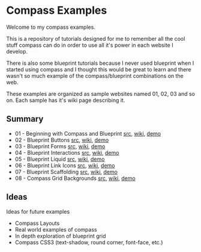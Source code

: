 Compass Examples
================

Welcome to my compass examples. 

This is a repository of tutorials designed for me to remember all the cool stuff compass can do in order
to use all it's power in each website I develop. 

There is also some blueprint tutorials because I never used blueprint when I started using compass and
I thought this would be great to learn and there wasn't so much example of the compass/blueprint combinations on the web.

These examples are organized as sample websites named 01, 02, 03 and so on. Each sample has it's wiki page describing it.

Summary
-------

* 01 - Beginning with Compass and Blueprint [src](https://github.com/niclupien/compass-examples/tree/master/01), [wiki](https://github.com/niclupien/compass-examples/wiki/Example-01), [demo](http://compass.niclupien.com/01/)
* 02 - Blueprint Buttons [src](https://github.com/niclupien/compass-examples/tree/master/02), [wiki](https://github.com/niclupien/compass-examples/wiki/Blueprint-buttons), [demo](http://compass.niclupien.com/02/)
* 03 - Blueprint Forms [src](https://github.com/niclupien/compass-examples/tree/master/03), [wiki](https://github.com/niclupien/compass-examples/wiki/Blueprint-forms), [demo](http://compass.niclupien.com/03/)
* 04 - Blueprint Interactions [src](https://github.com/niclupien/compass-examples/tree/master/04), [wiki](https://github.com/niclupien/compass-examples/wiki/Blueprint-interactions), [demo](http://compass.niclupien.com/04/)
* 05 - Blueprint Liquid [src](https://github.com/niclupien/compass-examples/tree/master/05), [wiki](https://github.com/niclupien/compass-examples/wiki/Blueprint-liquid), [demo](http://compass.niclupien.com/05/)
* 06 - Blueprint Link Icons [src](https://github.com/niclupien/compass-examples/tree/master/06), [wiki](https://github.com/niclupien/compass-examples/wiki/Blueprint-link-icons), [demo](http://compass.niclupien.com/06/)
* 07 - Blueprint Scaffolding [src](https://github.com/niclupien/compass-examples/tree/master/07), [wiki](https://github.com/niclupien/compass-examples/wiki/Blueprint-Scaffolding), [demo](http://compass.niclupien.com/07/)
* 08 - Compass Grid Backgrounds [src](https://github.com/niclupien/compass-examples/tree/master/08), [wiki](https://github.com/niclupien/compass-examples/wiki/Compass-Grid-Backgrounds), [demo](http://compass.niclupien.com/08/)

Ideas
-------------

Ideas for future examples

* Compass Layouts
* Real world examples of compass
* In depth exploration of blueprint grid
* Compass CSS3 (text-shadow, round corner, font-face, etc.)